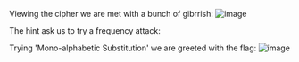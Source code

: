 Viewing the cipher we are met with a bunch of gibrrish:
![image](https://github.com/user-attachments/assets/f92434f9-7c41-4c47-8012-f1f44d3eeb81)

The hint ask us to try a frequency attack:

Trying 'Mono-alphabetic Substitution' we are greeted with the flag:
![image](https://github.com/user-attachments/assets/d90c9eb8-90b3-4e9f-827f-ef0995edd59e)
